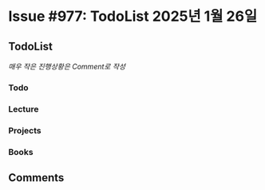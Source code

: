 # Issue #977: TodoList 2025년 1월 26일

## TodoList

*매우 작은 진행상황은 Comment로 작성*

### Todo  

### Lecture

### Projects

### Books


## Comments


